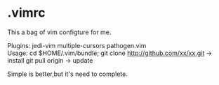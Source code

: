 # .vimrc

This a bag of vim configture for me.

Plugins:
	jedi-vim
	multiple-cursors
	pathogen.vim	
Usage:
	cd $HOME/.vim/bundle;
	git clone http://github.com/xx/xx.git -> install
	git pull origin -> update
	
	
Simple is better,but it's need to complete.

